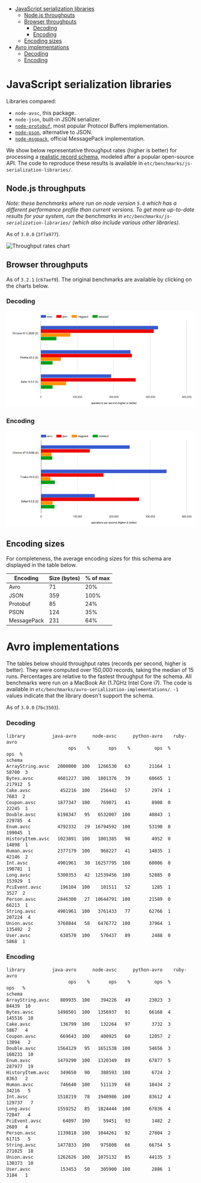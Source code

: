 <!-- START doctoc generated TOC please keep comment here to allow auto update -->
<!-- DON'T EDIT THIS SECTION, INSTEAD RE-RUN doctoc TO UPDATE -->


- [JavaScript serialization libraries](#javascript-serialization-libraries)
  - [Node.js throughputs](#nodejs-throughputs)
  - [Browser throughputs](#browser-throughputs)
    - [Decoding](#decoding)
    - [Encoding](#encoding)
  - [Encoding sizes](#encoding-sizes)
- [Avro implementations](#avro-implementations)
    - [Decoding](#decoding-1)
    - [Encoding](#encoding-1)

<!-- END doctoc generated TOC please keep comment here to allow auto update -->

# JavaScript serialization libraries

Libraries compared:

+ `node-avsc`, this package.
+ `node-json`, built-in JSON serializer.
+ [`node-protobuf`](https://www.npmjs.com/package/protobufjs), most popular
  Protocol Buffers implementation.
+ [`node-pson`](https://www.npmjs.com/package/pson), alternative to JSON.
+ [`node-msgpack`](https://www.npmjs.com/package/msgpack-lite), official
  MessagePack implementation.

We show below representative throughput rates (higher is better) for processing
a [realistic record schema][coupon-schema], modeled after a popular open-source
API. The code to reproduce these results is available in
`etc/benchmarks/js-serialization-libraries/`.


## Node.js throughputs

_Note: these benchmarks where run on node version `5.0` which has a different performance profile than current versions. To get more up-to-date results for your system, run the benchmarks in `etc/benchmarks/js-serialization-libraries/` (which also include various other libraries)._

As of `3.0.0` (`3f7a977`).

![Throughput rates chart](https://raw.githubusercontent.com/mtth/avsc/master/etc/benchmarks/js-serialization-libraries/results/png/coupons-throughput-2172789.png)


## Browser throughputs

As of `3.2.1` (`c67aef9`). The original benchmarks are available by clicking on
the charts below.


### Decoding

[![Decode browser chart](img/coupon-decode-3.2.1.png)](http://jsperf.com/avsc-decode-coupon/2)


### Encoding

[![Encode browser chart](img/coupon-encode-3.2.1.png)](http://jsperf.com/avsc-encode-coupon/2)


## Encoding sizes

For completeness, the average encoding sizes for this schema are displayed in
the table below.

Encoding | Size (bytes) | % of max
-------- | ------------ | --------
Avro | 71 | 20%
JSON | 359 | 100%
Protobuf | 85 | 24%
PSON | 124 | 35%
MessagePack | 231 | 64%


# Avro implementations

The tables below should throughput rates (records per second, higher is
better). They were computed over 150,000 records, taking the median of 15 runs.
Percentages are relative to the fastest throughput for the schema. All
benchmarks were run on a MacBook Air (1.7GHz Intel Core i7). The code is
available in `etc/benchmarks/avro-serialization-implementations/`. `-1` values
indicate that the library doesn't support the schema.

As of `3.0.0` (`7bc3503`).

### Decoding

```
library          java-avro      node-avsc      python-avro    ruby-avro
                       ops    %       ops    %         ops  %       ops  %
schema
ArrayString.avsc   2000000  100   1266530   63       21164  1     58700  3
Bytes.avsc         4601227  100   1801376   39       60665  1    217912  5
Cake.avsc           452216  100    256442   57        2974  1      7683  2
Coupon.avsc        1877347  100    769071   41        8908  0     22245  1
Double.avsc        6198347   95   6532007  100       40843  1    229785  4
Enum.avsc          4792332   29  16794592  100       53190  0    199045  1
HistoryItem.avsc   1023891  100   1001385   98        4952  0     14898  1
Human.avsc         2377179  100    968227   41       14835  1     42146  2
Int.avsc           4901961   30  16257795  100       60006  0    190781  1
Long.avsc          5300353   42  12539456  100       52885  0    153929  1
PciEvent.avsc       196104  100    101511   52        1285  1      3527  2
Person.avsc        2846300   27  10644791  100       21589  0     66213  1
String.avsc        4901961  100   3761433   77       62766  1    207224  4
Union.avsc         3768844   58   6476772  100       37964  1    135492  2
User.avsc           638570  100    570437   89        2488  0      5868  1
```

### Encoding

```
library          java-avro      node-avsc      python-avro    ruby-avro
                       ops    %       ops    %         ops  %       ops   %
schema
ArrayString.avsc    809935  100    394226   49       23023  3     84439  10
Bytes.avsc         1498501  100   1356937   91       66168  4    145516  10
Cake.avsc           136799  100    132264   97        3732  3      5867   4
Coupon.avsc         669643  100    400925   60       12057  2     13894   2
Double.avsc        1564129   95   1651538  100       54656  3    160231  10
Enum.avsc          1479290  100   1320349   89       67877  5    287977  19
HistoryItem.avsc    349650   90    388593  100        6724  2      8363   2
Human.avsc          746640  100    511139   68       18434  2     34216   5
Int.avsc           1518219   78   1940986  100       83612  4    129737   7
Long.avsc          1559252   85   1824444  100       67836  4     72847   4
PciEvent.avsc        64097  100     59451   93        1482  2      2689   4
Person.avsc        1139818  100   1044261   92       27804  2     61715   5
String.avsc        1477833  100    975808   66       66754  5    271025  18
Union.avsc         1262626  100   1075132   85       44135  3    130373  10
User.avsc           153453   50    305900  100        2886  1      3104   1
```

[coupon-schema]: https://raw.githubusercontent.com/mtth/avsc/master/etc/schemas/Coupon.avsc

